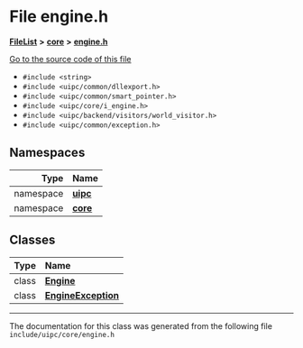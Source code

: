 

# File engine.h



[**FileList**](files.md) **>** [**core**](dir_eca9d1283f7cad9ff89c5ab44937d4d9.md) **>** [**engine.h**](engine_8h.md)

[Go to the source code of this file](engine_8h_source.md)



* `#include <string>`
* `#include <uipc/common/dllexport.h>`
* `#include <uipc/common/smart_pointer.h>`
* `#include <uipc/core/i_engine.h>`
* `#include <uipc/backend/visitors/world_visitor.h>`
* `#include <uipc/common/exception.h>`













## Namespaces

| Type | Name |
| ---: | :--- |
| namespace | [**uipc**](namespaceuipc.md) <br> |
| namespace | [**core**](namespaceuipc_1_1core.md) <br> |


## Classes

| Type | Name |
| ---: | :--- |
| class | [**Engine**](classuipc_1_1core_1_1_engine.md) <br> |
| class | [**EngineException**](classuipc_1_1core_1_1_engine_exception.md) <br> |



















































------------------------------
The documentation for this class was generated from the following file `include/uipc/core/engine.h`

